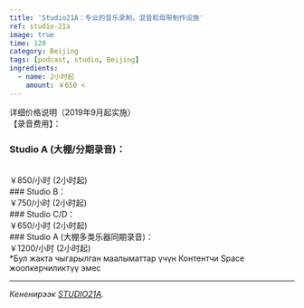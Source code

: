 ```yaml
---
title: 'Studio21A：专业的音乐录制，混音和母带制作设施'
ref: studio-21a
image: true
time: 120
category: Beijing
tags: [podcast, studio, Beijing]
ingredients:
  - name: 2小时起
    amount: ￥650 <   
---
```


详细价格说明（2019年9月起实施）<br>
【录音费用】：
<br>
### Studio A (大棚/分期录音)：
<br>
￥850/小时  (2小时起)
<br>
### Studio B：
<br>
￥750/小时  (2小时起)
<br>
### Studio C/D：
<br>
￥650/小时  (2小时起)
<br>
### Studio A (大棚多类乐器同期录音)：
<br>
￥1200/小时  (2小时起)
<br>
*Бул жакта чыгарылган маалыматтар үчүн Контентчи Space жоопкерчиликтүү эмес

---

_Кененирээк [STUDIO21A](https://www.tcfaders.com/services-1)._

